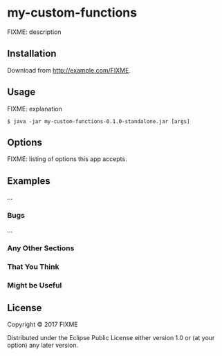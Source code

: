 # my-custom-functions

FIXME: description

## Installation

Download from http://example.com/FIXME.

## Usage

FIXME: explanation

    $ java -jar my-custom-functions-0.1.0-standalone.jar [args]

## Options

FIXME: listing of options this app accepts.

## Examples

...

### Bugs

...

### Any Other Sections
### That You Think
### Might be Useful

## License

Copyright © 2017 FIXME

Distributed under the Eclipse Public License either version 1.0 or (at
your option) any later version.
